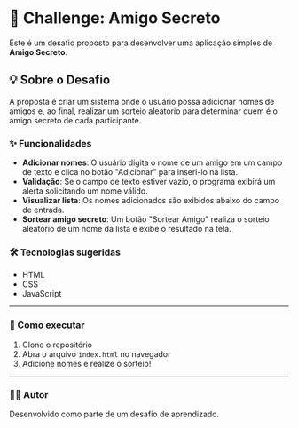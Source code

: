 # 🎁 Challenge: Amigo Secreto

Este é um desafio proposto para desenvolver uma aplicação simples de **Amigo Secreto**.

## 💡 Sobre o Desafio

A proposta é criar um sistema onde o usuário possa adicionar nomes de amigos e, ao final, realizar um sorteio aleatório para determinar quem é o amigo secreto de cada participante.

### ✨ Funcionalidades

- **Adicionar nomes**: O usuário digita o nome de um amigo em um campo de texto e clica no botão "Adicionar" para inseri-lo na lista.
- **Validação**: Se o campo de texto estiver vazio, o programa exibirá um alerta solicitando um nome válido.
- **Visualizar lista**: Os nomes adicionados são exibidos abaixo do campo de entrada.
- **Sortear amigo secreto**: Um botão "Sortear Amigo" realiza o sorteio aleatório de um nome da lista e exibe o resultado na tela.

### 🛠 Tecnologias sugeridas

- HTML
- CSS
- JavaScript


---

### 🚀 Como executar

1. Clone o repositório
2. Abra o arquivo `index.html` no navegador
3. Adicione nomes e realize o sorteio!

---

### 🧑‍💻 Autor

Desenvolvido como parte de um desafio de aprendizado.



